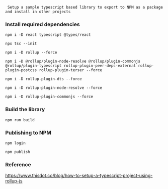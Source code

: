 
` Setup a sample typescript based library to export to NPM as a package and install in other projects`

### Install required dependencies

`npm i -D react typescript @types/react`

`npx tsc --init`

`npm i -D rollup --force`

`npm i -D @rollup/plugin-node-resolve @rollup/plugin-commonjs @rollup/plugin-typescript rollup-plugin-peer-deps-external rollup-plugin-postcss rollup-plugin-terser --force`

`npm i -D rollup-plugin-dts --force`

`npm i -D rollup-plugin-node-resolve --force`

`npm i -D rollup-plugin-commonjs --force`

### Build the library

`npm run build`

### Publishing to NPM

`npm login`

`npm publish`

### Reference

https://www.thisdot.co/blog/how-to-setup-a-typescript-project-using-rollup-js